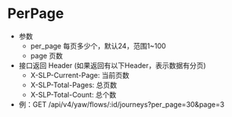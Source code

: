 # PerPage

<ul>
  <li>
    参数
    <ul>
      <li>per_page 每页多少个，默认24，范围1~100</li>
      <li>page 页数</li>
    </ul>
  </li>
  <li>
    接口返回 Header (如果返回有以下Header，表示数据有分页)
    <ul>
      <li>X-SLP-Current-Page: 当前页数</li>
      <li>X-SLP-Total-Pages: 总页数</li>
      <li>X-SLP-Total-Count: 总个数</li>
    </ul>
  </li>
  <li>
    例：GET /api/v4/yaw/flows/:id/journeys?per_page=30&page=3
  </li>
</ul>
